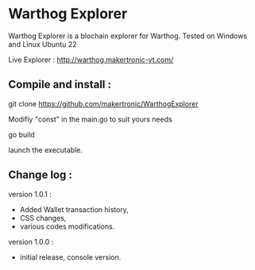 
# Warthog Explorer

Warthog Explorer is a blochain explorer for Warthog.
Tested on Windows and Linux Ubuntu 22

Live Explorer : http://warthog.makertronic-yt.com/

Compile and install :
---------------------- 

git clone https://github.com/makertronic/WarthogExplorer

Modifiy "const" in the main.go to suit yours needs

go build

launch the executable.


Change log :
---------------------- 

version 1.0.1 : 
- Added Wallet transaction history,
- CSS changes,
- various codes modifications.

 version 1.0.0 :
 - initial release, console version.
